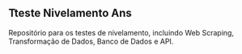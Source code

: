 ## Tteste Nivelamento Ans
Repositório para os testes de nivelamento, incluindo Web Scraping, Transformação de Dados, Banco de Dados e API.
